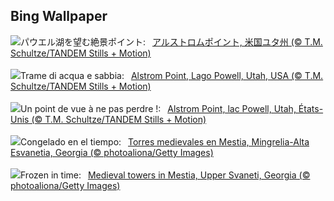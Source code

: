 ## Bing Wallpaper
![](https://www.bing.com/th?id=OHR.AlstromPoint_JA-JP2498220831_UHD.jpg&w=1000)パウエル湖を望む絶景ポイント:&nbsp;&ensp;[アルストロムポイント, 米国ユタ州 (© T.M. Schultze/TANDEM Stills + Motion)](https://www.bing.com/th?id=OHR.AlstromPoint_JA-JP2498220831_UHD.jpg)
<br><br/>
![](https://www.bing.com/th?id=OHR.AlstromPoint_IT-IT1127096784_UHD.jpg&w=1000)Trame di acqua e sabbia:&nbsp;&ensp;[Alstrom Point, Lago Powell, Utah, USA (© T.M. Schultze/TANDEM Stills + Motion)](https://www.bing.com/th?id=OHR.AlstromPoint_IT-IT1127096784_UHD.jpg)
<br><br/>
![](https://www.bing.com/th?id=OHR.AlstromPoint_FR-FR6504478404_UHD.jpg&w=1000)Un point de vue à ne pas perdre !:&nbsp;&ensp;[Alstrom Point, lac Powell, Utah, États-Unis (© T.M. Schultze/TANDEM Stills + Motion)](https://www.bing.com/th?id=OHR.AlstromPoint_FR-FR6504478404_UHD.jpg)
<br><br/>
![](https://www.bing.com/th?id=OHR.SnowySvaneti_ES-ES9495722875_UHD.jpg&w=1000)Congelado en el tiempo:&nbsp;&ensp;[Torres medievales en Mestia, Mingrelia-Alta Esvanetia, Georgia (© photoaliona/Getty Images)](https://www.bing.com/th?id=OHR.SnowySvaneti_ES-ES9495722875_UHD.jpg)
<br><br/>
![](https://www.bing.com/th?id=OHR.SnowySvaneti_EN-GB4839188622_UHD.jpg&w=1000)Frozen in time:&nbsp;&ensp;[Medieval towers in Mestia, Upper Svaneti, Georgia (© photoaliona/Getty Images)](https://www.bing.com/th?id=OHR.SnowySvaneti_EN-GB4839188622_UHD.jpg)
<br><br/>
